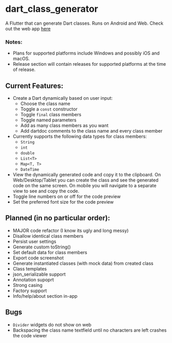 # dart_class_generator

A Flutter that can generate Dart classes. Runs on Android and Web. Check out the web app [here](https://groovinchip.github.io/dart_class_generator/#/)

### Notes:
- Plans for supported platforms include Windows and possibly iOS and macOS.
- Release section will contain releases for supported platforms at the time of release.

## Current Features:
- Create a Dart dynamically based on user input:
  - Choose the class name
  - Toggle a `const` constructor
  - Toggle `final` class members
  - Toggle named parameters
  - Add as many class members as you want
  - Add dartdoc comments to the class name and every class member
- Currently supports the following data types for class members:
  - `String`
  - `int`
  - `double`
  - `List<T>`
  - `Map<T, T>`
  - `DateTime`
- View the dynamically generated code and copy it to the clipboard. On Web/Desktop/Tablet you can create the class and see the generated code on the same screen. On mobile you will navigate to a separate view to see and copy the code.
- Toggle line numbers on or off for the code preview
- Set the preferred font size for the code preview

## Planned (in no particular order):
- MAJOR code refactor (I know its ugly and long messy)
- Disallow identical class members
- Persist user settings
- Generate custom toString()
- Set default data for class members
- Export code screenshot
- Generate instantiated classes (with mock data) from created class
- Class templates
- json_serializable support
- Annotation supoprt
- Strong casing
- Factory support
- Info/help/about section in-app

## Bugs
- `Divider` widgets do not show on web
- Backspacing the class name textfield until no characters are left crashes the code viewer
